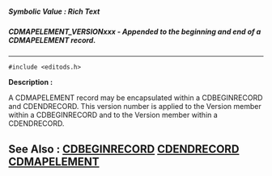 ##### Symbolic Value : Rich Text
##### CDMAPELEMENT_VERSIONxxx - Appended to the beginning and end of a CDMAPELEMENT record.
---
```
#include <editods.h>
```
**Description :**

A CDMAPELEMENT record may be encapsulated within a CDBEGINRECORD and 
CDENDRECORD.  This version number is applied to the Version member within a 
CDBEGINRECORD and to the Version member within a CDENDRECORD.


**See Also :**
[CDBEGINRECORD](/domino-c-api-docs/reference/Data/CDBEGINRECORD)
[CDENDRECORD](/domino-c-api-docs/reference/Data/CDENDRECORD)
[CDMAPELEMENT](/domino-c-api-docs/reference/Data/CDMAPELEMENT)
---
